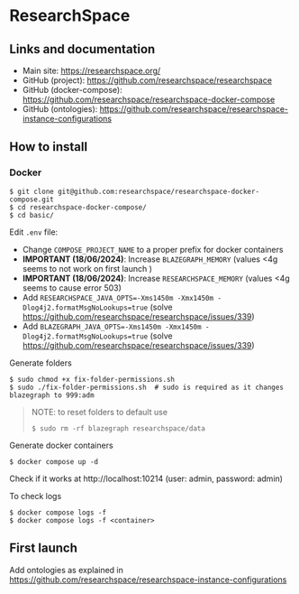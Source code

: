 # ResearchSpace

## Links and documentation
- Main site: https://researchspace.org/
- GitHub (project): https://github.com/researchspace/researchspace
- GitHub (docker-compose): https://github.com/researchspace/researchspace-docker-compose
- GitHub (ontologies): https://github.com/researchspace/researchspace-instance-configurations

## How to install
### Docker
```shell
$ git clone git@github.com:researchspace/researchspace-docker-compose.git
$ cd researchspace-docker-compose/
$ cd basic/
```

Edit `.env` file: 
- Change `COMPOSE_PROJECT_NAME` to a proper prefix for docker containers
- **IMPORTANT (18/06/2024)**: Increase `BLAZEGRAPH_MEMORY` (values <4g seems to not work on first launch )
- **IMPORTANT (18/06/2024)**: Increase `RESEARCHSPACE_MEMORY` (values <4g seems to cause error 503)
- Add `RESEARCHSPACE_JAVA_OPTS=-Xms1450m -Xmx1450m -Dlog4j2.formatMsgNoLookups=true` (solve https://github.com/researchspace/researchspace/issues/339)
- Add `BLAZEGRAPH_JAVA_OPTS=-Xms1450m -Xmx1450m -Dlog4j2.formatMsgNoLookups=true` (solve https://github.com/researchspace/researchspace/issues/339)

Generate folders
```shell
$ sudo chmod +x fix-folder-permissions.sh
$ sudo ./fix-folder-permissions.sh  # sudo is required as it changes blazegraph to 999:adm
```

> NOTE: to reset folders to default use
> ```shell
> $ sudo rm -rf blazegraph researchspace/data
> ```

Generate docker containers
```shell
$ docker compose up -d
```

Check if it works at http://localhost:10214 (user: admin, password: admin)

To check logs
```shell
$ docker compose logs -f
$ docker compose logs -f <container>
```

## First launch
Add ontologies as explained in https://github.com/researchspace/researchspace-instance-configurations
